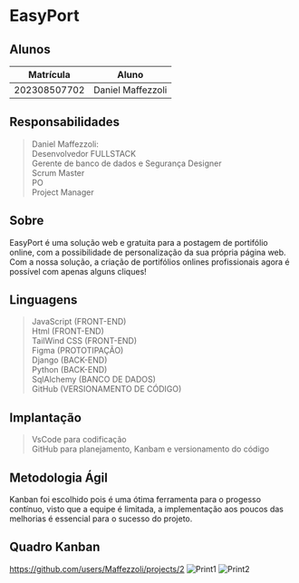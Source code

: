 # EasyPort

## Alunos
|Matrícula | Aluno |
| -- | -- |
| 202308507702  |  Daniel Maffezzoli |
## Responsabilidades
>Daniel Maffezzoli: <br>
Desenvolvedor FULLSTACK <br>
Gerente de banco de dados e Segurança
Designer <br>
Scrum Master <br>
PO <br>
Project Manager

## Sobre 
EasyPort é uma solução web e gratuita para a postagem de portifólio online, com a possibilidade de personalização da sua própria página web. Com a nossa solução, a criação de portifólios
onlines profissionais agora é possível com apenas alguns cliques!


## Linguagens 
>JavaScript (FRONT-END) <br>
>Html (FRONT-END)<br>
>TailWind CSS (FRONT-END)<br>
>Figma (PROTOTIPAÇÃO) <br>
>Django (BACK-END)<br>
>Python (BACK-END) <br>
>SqlAlchemy (BANCO DE DADOS)<br>
>GitHub (VERSIONAMENTO DE CÓDIGO)

## Implantação 
>VsCode para codificação<br>
>GitHub para planejamento, Kanbam e versionamento do código

## Metodologia Ágil
Kanban foi escolhido pois é uma ótima ferramenta para o progesso contínuo, visto que a equipe é limitada, a implementação aos poucos das melhorias é essencial para o sucesso do projeto.

## Quadro Kanban
https://github.com/users/Maffezzoli/projects/2
![Print1](https://github.com/user-attachments/assets/b35a08f7-e484-416e-a6f6-8c7221ffd640)
![Print2](https://github.com/user-attachments/assets/87f18e8c-8423-4093-b819-239f64fea3e3)
